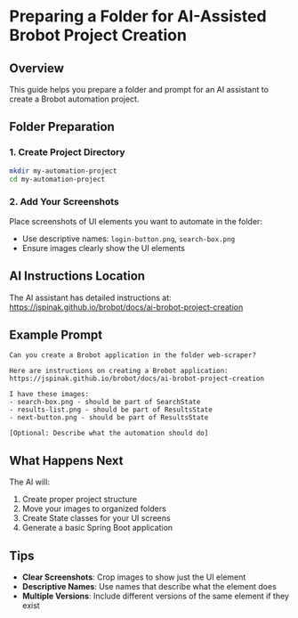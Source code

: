 # Preparing a Folder for AI-Assisted Brobot Project Creation

## Overview
This guide helps you prepare a folder and prompt for an AI assistant to create a Brobot automation project.

## Folder Preparation

### 1. Create Project Directory
```bash
mkdir my-automation-project
cd my-automation-project
```

### 2. Add Your Screenshots
Place screenshots of UI elements you want to automate in the folder:
- Use descriptive names: `login-button.png`, `search-box.png`
- Ensure images clearly show the UI elements

## AI Instructions Location
The AI assistant has detailed instructions at:
https://jspinak.github.io/brobot/docs/ai-brobot-project-creation

## Example Prompt

```
Can you create a Brobot application in the folder web-scraper? 

Here are instructions on creating a Brobot application: https://jspinak.github.io/brobot/docs/ai-brobot-project-creation  

I have these images:
- search-box.png - should be part of SearchState
- results-list.png - should be part of ResultsState  
- next-button.png - should be part of ResultsState

[Optional: Describe what the automation should do]
```

## What Happens Next

The AI will:
1. Create proper project structure
2. Move your images to organized folders
3. Create State classes for your UI screens
4. Generate a basic Spring Boot application

## Tips

- **Clear Screenshots**: Crop images to show just the UI element
- **Descriptive Names**: Use names that describe what the element does
- **Multiple Versions**: Include different versions of the same element if they exist